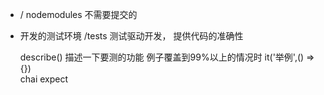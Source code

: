  - / nodemodules
 不需要提交的


 - 开发的测试环境
   /tests
   测试驱动开发，  提供代码的准确性


   describe() 描述一下要测的功能
   例子覆盖到99%以上的情况时
   it('举例',() => {})  
   chai  expect 